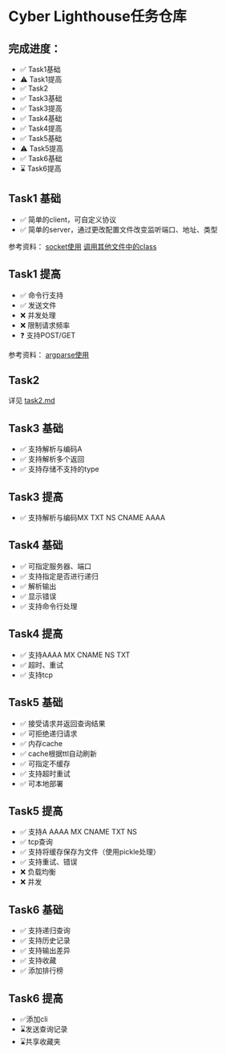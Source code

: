 # Cyber Lighthouse任务仓库

## 完成进度：
- ✅ Task1基础
- ⚠️ Task1提高
- ✅ Task2
- ✅ Task3基础
- ✅ Task3提高
- ✅ Task4基础
- ✅ Task4提高
- ✅ Task5基础
- ⚠️ Task5提高
- ✅ Task6基础
- ⌛ Task6提高



## Task1 基础
- ✅ 简单的client，可自定义协议
- ✅ 简单的server，通过更改配置文件改变监听端口、地址、类型

参考资料：
[socket使用](https://www.runoob.com/python3/python3-socket.html)
[调用其他文件中的class](https://stackoverflow.com/questions/4383571/importing-files-from-different-folder)


## Task1 提高
- ✅ 命令行支持
- ✅ 发送文件
- ❌ 并发处理
- ❌ 限制请求频率
- ❓ 支持POST/GET

参考资料：
[argparse使用](https://docs.python.org/zh-cn/3/library/argparse.html)


## Task2
详见 [task2.md](/task2.md)


## Task3 基础
- ✅ 支持解析与编码A
- ✅ 支持解析多个返回
- ✅ 支持存储不支持的type


## Task3 提高
- ✅ 支持解析与编码MX TXT NS CNAME AAAA


## Task4 基础
- ✅ 可指定服务器、端口
- ✅ 支持指定是否进行递归
- ✅ 解析输出
- ✅ 显示错误
- ✅ 支持命令行处理


## Task4 提高
- ✅ 支持AAAA MX CNAME NS TXT
- ✅ 超时、重试
- ✅ 支持tcp


## Task5 基础
- ✅ 接受请求并返回查询结果
- ✅ 可拒绝递归请求
- ✅ 内存cache
- ✅ cache根据ttl自动刷新
- ✅ 可指定不缓存
- ✅ 支持超时重试
- ✅ 可本地部署


## Task5 提高
- ✅ 支持A AAAA MX CNAME TXT NS
- ✅ tcp查询
- ✅ 支持将缓存保存为文件（使用pickle处理）
- ✅ 支持重试、错误
- ❌ 负载均衡
- ❌ 并发


## Task6 基础
- ✅ 支持递归查询
- ✅ 支持历史记录
- ✅ 支持输出差异
- ✅ 支持收藏
- ✅ 添加排行榜


## Task6 提高
- ✅添加cli
- ⌛发送查询记录
- ⌛共享收藏夹
